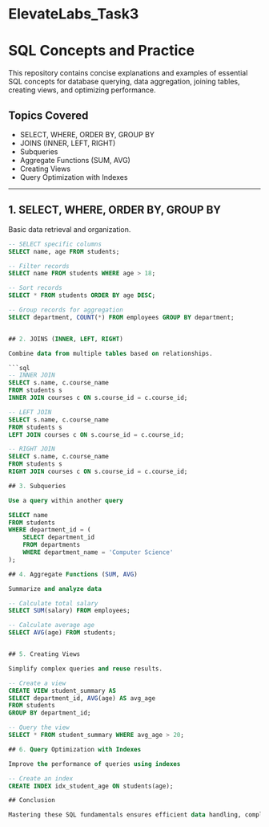 # ElevateLabs_Task3


# SQL Concepts and Practice

This repository contains concise explanations and examples of essential SQL concepts for database querying, data aggregation, joining tables, creating views, and optimizing performance.

## Topics Covered

- SELECT, WHERE, ORDER BY, GROUP BY
- JOINS (INNER, LEFT, RIGHT)
- Subqueries
- Aggregate Functions (SUM, AVG)
- Creating Views
- Query Optimization with Indexes

---

## 1. SELECT, WHERE, ORDER BY, GROUP BY

Basic data retrieval and organization.

```sql
-- SELECT specific columns
SELECT name, age FROM students;

-- Filter records
SELECT name FROM students WHERE age > 18;

-- Sort records
SELECT * FROM students ORDER BY age DESC;

-- Group records for aggregation
SELECT department, COUNT(*) FROM employees GROUP BY department;


## 2. JOINS (INNER, LEFT, RIGHT)

Combine data from multiple tables based on relationships.

```sql
-- INNER JOIN
SELECT s.name, c.course_name
FROM students s
INNER JOIN courses c ON s.course_id = c.course_id;

-- LEFT JOIN
SELECT s.name, c.course_name
FROM students s
LEFT JOIN courses c ON s.course_id = c.course_id;

-- RIGHT JOIN
SELECT s.name, c.course_name
FROM students s
RIGHT JOIN courses c ON s.course_id = c.course_id;

## 3. Subqueries

Use a query within another query

SELECT name
FROM students
WHERE department_id = (
    SELECT department_id
    FROM departments
    WHERE department_name = 'Computer Science'
);

## 4. Aggregate Functions (SUM, AVG)

Summarize and analyze data

-- Calculate total salary
SELECT SUM(salary) FROM employees;

-- Calculate average age
SELECT AVG(age) FROM students;


## 5. Creating Views

Simplify complex queries and reuse results.

-- Create a view
CREATE VIEW student_summary AS
SELECT department_id, AVG(age) AS avg_age
FROM students
GROUP BY department_id;

-- Query the view
SELECT * FROM student_summary WHERE avg_age > 20;

## 6. Query Optimization with Indexes

Improve the performance of queries using indexes

-- Create an index
CREATE INDEX idx_student_age ON students(age);

## Conclusion

Mastering these SQL fundamentals ensures efficient data handling, complex query building, and optimized database performance — essential skills for real-world software development and data analysis

